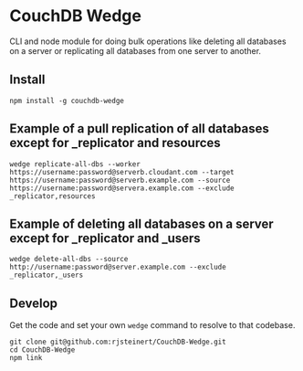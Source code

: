 # CouchDB Wedge
CLI and node module for doing bulk operations like deleting all databases on a server or replicating all databases from one server to another.

## Install
```
npm install -g couchdb-wedge
```


## Example of a pull replication of all databases except for _replicator and resources
```
wedge replicate-all-dbs --worker https://username:password@serverb.cloudant.com --target https://username:password@serverb.example.com --source https://username:password@servera.example.com --exclude _replicator,resources
```


## Example of deleting all databases on a server except for _replicator and _users
```
wedge delete-all-dbs --source http://username:password@server.example.com --exclude _replicator,_users
```


## Develop

Get the code and set your own `wedge` command to resolve to that codebase.
```
git clone git@github.com:rjsteinert/CouchDB-Wedge.git
cd CouchDB-Wedge
npm link
```

